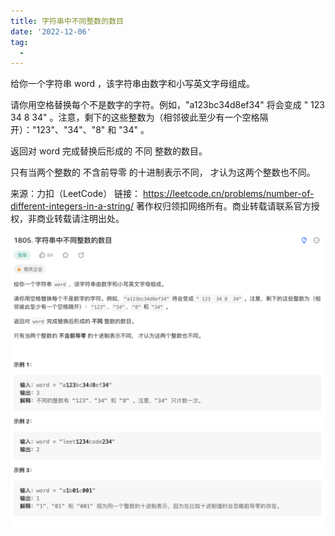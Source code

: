 ```yaml
---
title: 字符串中不同整数的数目
date: '2022-12-06'
tag:
  - 
---
```

给你一个字符串 word ，该字符串由数字和小写英文字母组成。

请你用空格替换每个不是数字的字符。例如，"a123bc34d8ef34" 将会变成 " 123  34 8  34" 。注意，剩下的这些整数为（相邻彼此至少有一个空格隔开）："123"、"34"、"8" 和 "34" 。

返回对 word 完成替换后形成的 不同 整数的数目。

只有当两个整数的 不含前导零 的十进制表示不同， 才认为这两个整数也不同。

来源：力扣（LeetCode）
链接： <https://leetcode.cn/problems/number-of-different-integers-in-a-string/>
著作权归领扣网络所有。商业转载请联系官方授权，非商业转载请注明出处。

![alt](./image/example.png)
